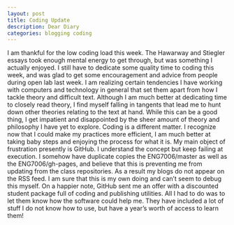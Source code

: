 ```yaml
---
layout: post
title: Coding Update
description: Dear Diary
categories: blogging coding
---
```


I am thankful for the low coding load this week. The Hawarway and Stiegler essays took enough mental energy to get through, but was something I actually enjoyed. I still have to dedicate some quality time to coding this week, and was glad to get some encouragement and advice from people during open lab last week. I am realizing certain tendencies I have working with computers and technology in general that set them apart from how I tackle theory and difficult text. Although I am much better at dedicating time to closely read theory, I find myself falling in tangents that lead me to hunt down other theories relating to the text at hand. While this can be a good thing, I get impatient and disappointed by the sheer amount of theory and philosophy I have yet to explore. Coding is a different matter. I recognize now that I could make my practices more efficient, I am much better at taking baby steps and enjoying the process for what it is.
My main object of frustration presently is GitHub. I understand the concept but keep failing at execution. I somehow have duplicate copies the ENG7006/master as well as the ENG7006/gh-pages, and believe that this is preventing me from updating from the class repositories. As a result my blogs do not appear on the RSS feed. I am sure that this is my own doing and can’t seem to debug this myself. On a happier note, GitHub sent me an offer with a discounted student package full of coding and publishing utilities. All I had to do was to let them know how the software could help me. They have included a lot of stuff I do not know how to use, but have a year’s worth of access to learn them!
